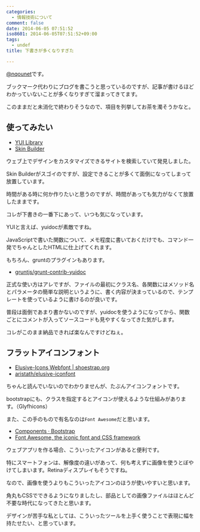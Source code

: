 ```yaml
---
categories:
  - 情報技術について
comment: false
date: 2014-06-05 07:51:52
iso8601: 2014-06-05T07:51:52+09:00
tags:
  - undef
title: 下書きが多くなりすぎた

---
```


<p><a href="https://twitter.com/nqounet">@nqounet</a>です。</p>

<p>ブックマーク代わりにブログを書こうと思っているのですが、記事が書けるほどわかっていないことが多くなりすぎて溜まってきてます。</p>

<p>このままだと未消化で終わりそうなので、項目を列挙してお茶を濁そうかなと。</p>



<h2>使ってみたい</h2>

<ul>
<li><a href="http://yuilibrary.com/">YUI Library</a></li>
<li><a href="http://yui.github.io/skinbuilder/">Skin Builder</a></li>
</ul>

<p>ウェブ上でデザインをカスタマイズできるサイトを検索していて発見しました。</p>

<p>Skin Builderがスゴイのですが、設定できることが多くて面倒になってしまって放置しています。</p>

<p>時間がある時に何か作りたいと思うのですが、時間があっても気力がなくて放置したままです。</p>

<p>コレが下書きの一番下にあって、いつも気になっています。</p>

<p>YUIと言えば、yuidocが素敵ですね。</p>

<p>JavaScriptで書いた関数について、メモ程度に書いておくだけでも、コマンド一発でちゃんとしたHTMLに仕上げてくれます。</p>

<p>もちろん、gruntのプラグインもあります。</p>

<ul>
<li><a href="https://github.com/gruntjs/grunt-contrib-yuidoc">gruntjs/grunt-contrib-yuidoc</a></li>
</ul>

<p>正式な使い方はアレですが、ファイルの最初にクラス名、各関数にはメソッド名とパラメータの簡単な説明というように、書く内容が決まっているので、テンプレートを使っているように書けるのが良いです。</p>

<p>普段は面倒であまり書かないのですが、yuidocを使うようになってから、関数ごとにコメントが入ってソースコードも見やすくなってきた気がします。</p>

<p>コレがこのまま納品できれば楽なんですけどねぇ。</p>

<h2>フラットアイコンフォント</h2>

<ul>
<li><a href="http://shoestrap.org/downloads/elusive-icons-webfont/">Elusive-Icons Webfont | shoestrap.org</a></li>
<li><a href="https://github.com/aristath/elusive-iconfont">aristath/elusive-iconfont</a></li>
</ul>

<p>ちゃんと読んでいないのでわかりませんが、たぶんアイコンフォントです。</p>

<p>bootstrapにも、クラスを指定するとアイコンが使えるような仕組みがあります。（Glyfhicons）</p>

<p>また、この手のもので有名なのは<code>Font Awesome</code>だと思います。</p>

<ul>
<li><a href="http://getbootstrap.com/components/#glyphicons">Components · Bootstrap</a></li>
<li><a href="http://fortawesome.github.io/Font-Awesome/">Font Awesome, the iconic font and CSS framework</a></li>
</ul>

<p>ウェブアプリを作る場合、こういったアイコンがあると便利です。</p>

<p>特にスマートフォンは、解像度の違いがあって、何も考えずに画像を使うとぼやけてしまいます。Retinaディスプレイもそうですね。</p>

<p>なので、画像を使うよりもこういったアイコンのほうが使いやすいと思います。</p>

<p>角丸もCSSでできるようになりましたし、部品としての画像ファイルはほとんど不要な時代になってきたと思います。</p>

<p>デザインが苦手な私としては、こういったツールを上手く使うことで表現に幅を持たせたい、と思っています。</p>
    	